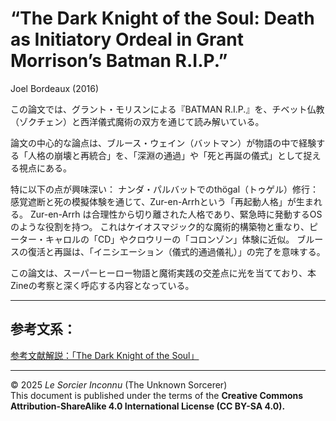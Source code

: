 
# “The Dark Knight of the Soul: Death as Initiatory Ordeal in Grant Morrison’s Batman R.I.P.”

Joel Bordeaux (2016)

この論文では、グラント・モリスンによる『BATMAN R.I.P.』を、チベット仏教（ゾクチェン）と西洋儀式魔術の双方を通じて読み解いている。

論文の中心的な論点は、ブルース・ウェイン（バットマン）が物語の中で経験する「人格の崩壊と再統合」を、「深淵の通過」や「死と再誕の儀式」として捉える視点にある。

特に以下の点が興味深い：
ナンダ・パルバットでのthögal（トゥゲル）修行：感覚遮断と死の模擬体験を通じて、Zur-en-Arrhという「再起動人格」が生まれる。
Zur-en-Arrh は合理性から切り離された人格であり、緊急時に発動するOSのような役割を持つ。
これはケイオスマジック的な魔術的構築物と重なり、ピーター・キャロルの「CD」やクロウリーの「コロンゾン」体験に近似。
ブルースの復活と再誕は、「イニシエーション（儀式的通過儀礼）」の完了を意味する。

この論文は、スーパーヒーロー物語と魔術実践の交差点に光を当てており、本Zineの考察と深く呼応する内容となっている。

---

## 参考文系：

[参考文献解説：「The Dark Knight of the Soul」](refs/dark_knight_of_the_soul_summary.pdf)

---

© 2025 *Le Sorcier Inconnu* (The Unknown Sorcerer)  
This document is published under the terms of the **Creative Commons Attribution-ShareAlike 4.0 International License (CC BY-SA 4.0).**
